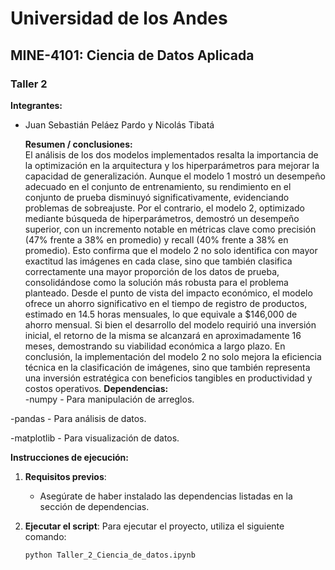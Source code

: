 # Universidad de los Andes
## MINE-4101: Ciencia de Datos Aplicada
### Taller 2
  
**Integrantes:**  
- Juan Sebastián Peláez Pardo y Nicolás Tibatá
  

  **Resumen / conclusiones:**  
 El análisis de los dos modelos implementados resalta la importancia de la optimización en la
 arquitectura y los hiperparámetros para mejorar la capacidad de generalización. Aunque el
 modelo 1 mostró un desempeño adecuado en el conjunto de entrenamiento, su rendimiento en
 el conjunto de prueba disminuyó significativamente, evidenciando problemas de sobreajuste.
 Por el contrario, el modelo 2, optimizado mediante búsqueda de hiperparámetros, demostró un
 desempeño superior, con un incremento notable en métricas clave como precisión (47% frente
 a 38% en promedio) y recall (40% frente a 38% en promedio). Esto confirma que el modelo 2
 no solo identifica con mayor exactitud las imágenes en cada clase, sino que también clasifica
 correctamente una mayor proporción de los datos de prueba, consolidándose como la solución
 más robusta para el problema planteado. Desde el punto de vista del impacto económico, el modelo ofrece un ahorro significativo en el
 tiempo de registro de productos, estimado en 14.5 horas mensuales, lo que equivale a
 $146,000 de ahorro mensual. Si bien el desarrollo del modelo requirió una inversión inicial, el
 retorno de la misma se alcanzará en aproximadamente 16 meses, demostrando su viabilidad
 económica a largo plazo. En conclusión, la implementación del modelo 2 no solo mejora la
 eficiencia técnica en la clasificación de imágenes, sino que también representa una inversión
 estratégica con beneficios tangibles en productividad y costos operativos.
**Dependencias:**  
-numpy - Para manipulación de arreglos.

-pandas - Para análisis de datos.

-matplotlib - Para visualización de datos.

**Instrucciones de ejecución:**  
1. **Requisitos previos**:
   - Asegúrate de haber instalado las dependencias listadas en la sección de dependencias.

2. **Ejecutar el script**:
   Para ejecutar el proyecto, utiliza el siguiente comando:
   ```bash
   python Taller_2_Ciencia_de_datos.ipynb
